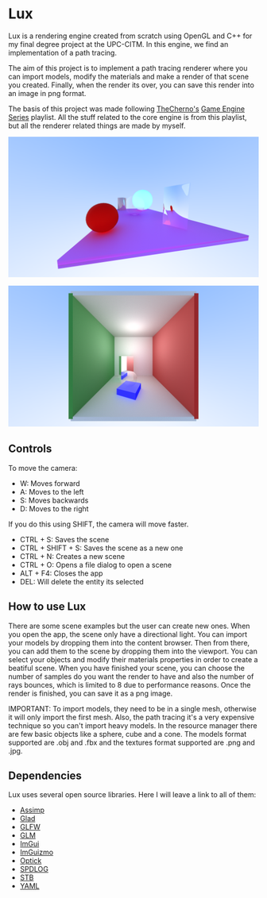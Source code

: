 # Lux

Lux is a rendering engine created from scratch using OpenGL and C++ for my final degree project at the UPC-CITM. In this engine, we find an implementation of a path tracing.

The aim of this project is to implement a path tracing renderer where you can import models, modify the materials and make a render of that scene you created. Finally, when the render its over, you can save this render into an image in png format.

The basis of this project was made following [TheCherno's](https://www.youtube.com/c/TheChernoProject) [Game Engine Series](https://www.youtube.com/playlist?list=PLlrATfBNZ98dC-V-N3m0Go4deliWHPFwT) playlist. All the stuff related to the core engine is from this playlist, but all the renderer related things are made by myself.

![](https://github.com/LucasPG14/Lux/blob/main/Screenshots/Render.png)

![](https://github.com/LucasPG14/Lux/blob/main/Screenshots/RendererCompleto.png)

## Controls

To move the camera:

- W: Moves forward
- A: Moves to the left
- S: Moves backwards
- D: Moves to the right

If you do this using SHIFT, the camera will move faster.

- CTRL + S: Saves the scene
- CTRL + SHIFT + S: Saves the scene as a new one
- CTRL + N: Creates a new scene
- CTRL + O: Opens a file dialog to open a scene
- ALT + F4: Closes the app
- DEL: Will delete the entity its selected

## How to use Lux

There are some scene examples but the user can create new ones. When you open the app, the scene only have a directional light. You can import your models by dropping them into the content browser. Then from there, you can add them to the scene by dropping them into the viewport. You can select your objects and modify their materials properties in order to create a beatiful scene.
When you have finished your scene, you can choose the number of samples do you want the render to have and also the number of rays bounces, which is limited to 8 due to performance reasons. Once the render is finished, you can save it as a png image.

IMPORTANT: To import models, they need to be in a single mesh, otherwise it will only import the first mesh. Also, the path tracing it's a very expensive technique so you can't import heavy models. In the resource manager there are few basic objects like a sphere, cube and a cone. The models format supported are .obj and .fbx and the textures format supported are .png and .jpg.

## Dependencies

Lux uses several open source libraries. Here I will leave a link to all of them:

- [Assimp](https://github.com/assimp/assimp)
- [Glad](https://glad.dav1d.de/)
- [GLFW](https://github.com/glfw/glfw)
- [GLM](https://github.com/g-truc/glm)
- [ImGui](https://github.com/ocornut/imgui)
- [ImGuizmo](https://github.com/CedricGuillemet/ImGuizmo)
- [Optick](https://github.com/bombomby/optick)
- [SPDLOG](https://github.com/gabime/spdlog)
- [STB](https://github.com/nothings/stb)
- [YAML](https://github.com/jbeder/yaml-cpp)
